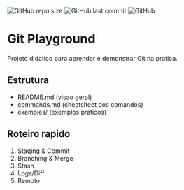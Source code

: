 ![GitHub repo size](https://img.shields.io/github/repo-size/WallanDavid/git-playground)
![GitHub last commit](https://img.shields.io/github/last-commit/WallanDavid/git-playground)
![GitHub](https://img.shields.io/github/license/WallanDavid/git-playground)

# Git Playground

Projeto didatico para aprender e demonstrar Git na pratica.

## Estrutura
- README.md (visao geral)
- commands.md (cheatsheet dos comandos)
- examples/ (exemplos praticos)

## Roteiro rapido
1. Staging & Commit
2. Branching & Merge
3. Stash
4. Logs/Diff
5. Remoto
